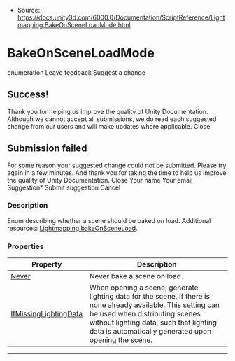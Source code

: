 * Source: https://docs.unity3d.com/6000.0/Documentation/ScriptReference/Lightmapping.BakeOnSceneLoadMode.html

# BakeOnSceneLoadMode
enumeration
Leave feedback
Suggest a change
## Success!
Thank you for helping us improve the quality of Unity Documentation. Although we cannot accept all submissions, we do read each suggested change from our users and will make updates where applicable.
Close
## Submission failed
For some reason your suggested change could not be submitted. Please <a>try again</a> in a few minutes. And thank you for taking the time to help us improve the quality of Unity Documentation.
Close
Your name Your email Suggestion* Submit suggestion
Cancel
### Description
Enum describing whether a scene should be baked on load.
Additional resources: [Lightmapping.bakeOnSceneLoad](https://docs.unity3d.com/6000.0/Documentation/ScriptReference/Lightmapping-bakeOnSceneLoad.html).
### Properties
Property | Description  
---|---  
[Never](https://docs.unity3d.com/6000.0/Documentation/ScriptReference/Lightmapping.BakeOnSceneLoadMode.Never.html) | Never bake a scene on load.  
[IfMissingLightingData](https://docs.unity3d.com/6000.0/Documentation/ScriptReference/Lightmapping.BakeOnSceneLoadMode.IfMissingLightingData.html) | When opening a scene, generate lighting data for the scene, if there is none already available. This setting can be used when distributing scenes without lighting data, such that lighting data is automatically generated upon opening the scene.  
* * *
